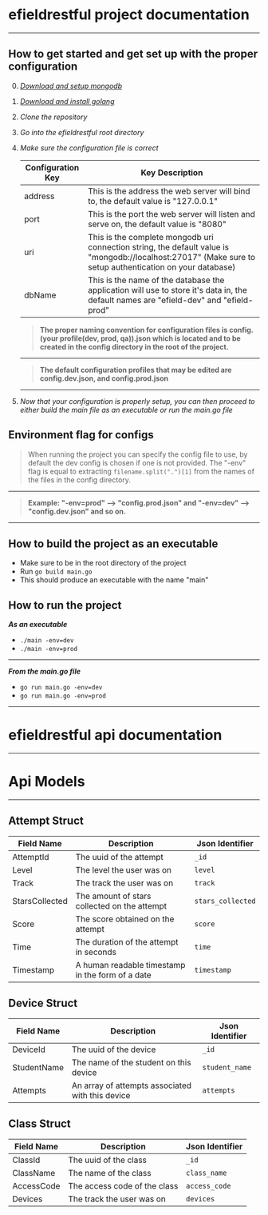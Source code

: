 # **efieldrestful project documentation**
---
## How to get started and get set up with the proper configuration
0. *[Download and setup mongodb](https://docs.mongodb.com/manual/administration/install-community/)*
1. *[Download and install golang](https://golang.org/doc/install)*
2. *Clone the repository*
3. *Go into the efieldrestful root directory*
4. *Make sure the configuration file is correct*

      | Configuration Key | Key Description |
      | ----------- | ----------- |
      | address | This is the address the web server will bind to, the default value is "127.0.0.1" |
      | port | This is the port the web server will listen and serve on, the default value is "8080" |
      | uri | This is the complete mongodb uri connection string, the default value is "mongodb://localhost:27017" (Make sure to setup authentication on your database) |
      | dbName | This is the name of the database the application will use to store it's data in, the default names are "efield-dev" and "efield-prod" |
      
      >**The proper naming convention for configuration files is config.(your profile(dev, prod, qa)).json which is located and to be created in the config directory in the root of the project.**
      ---
      >**The default configuration profiles that may be edited are config.dev.json, and config.prod.json**
      ---
 5. *Now that your configuration is properly setup, you can then proceed to either build the main file as an executable or run the main.go file*
 
 ## Environment flag for configs
 >When running the project you can specify the config file to use, by default the dev config is chosen if one is not provided. The "-env" flag is equal to extracting `filename.split(".")[1]` from the names of the files in the config directory.
 ---
 >**Example: "-env=prod" --> "config.prod.json" and "-env=dev" --> "config.dev.json" and so on.**
 ---
 ## How to build the project as an executable
  - Make sure to be in the root directory of the project
  - Run `go build main.go`
  - This should produce an executable with the name "main"
  
 ## How to run the project
 ***As an executable***
  - `./main -env=dev`
  - `./main -env=prod`
 ---
 ***From the main.go file***
  - `go run main.go -env=dev`
  - `go run main.go -env=prod`
 ---
 # **efieldrestful api documentation**
 ---
 # Api Models
 ---
   ## Attempt Struct
  | Field Name | Description | Json Identifier |
  | ----------- | ----------- | ----------- |
  | AttemptId | The uuid of the attempt | `_id` |
  | Level | The level the user was on | `level` |
  | Track | The track the user was on | `track` |
  | StarsCollected | The amount of stars collected on the attempt | `stars_collected` |
  | Score | The score obtained on the attempt | `score` |
  | Time | The duration of the attempt in seconds | `time` |
  | Timestamp | A human readable timestamp in the form of a date | `timestamp` |
 
   ## Device Struct
  | Field Name | Description | Json Identifier |
  | ----------- | ----------- | ----------- |
  | DeviceId | The uuid of the device | `_id` |
  | StudentName | The name of the student on this device | `student_name` |
  | Attempts | An array of attempts associated with this device | `attempts` |
  
   ## Class Struct
  | Field Name | Description | Json Identifier |
  | ----------- | ----------- | ----------- |
  | ClassId | The uuid of the class | `_id` |
  | ClassName | The name of the class | `class_name` |
  | AccessCode | The access code of the class | `access_code` |
  | Devices | The track the user was on | `devices` |


